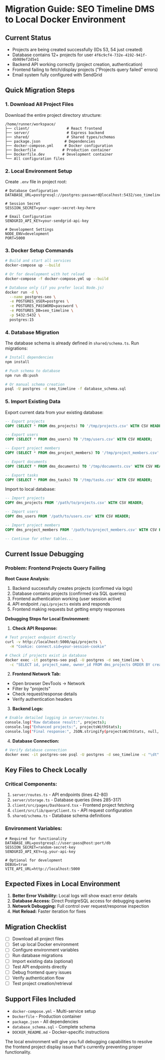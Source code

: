 # Migration Guide: SEO Timeline DMS to Local Docker Environment

## Current Status
- Projects are being created successfully (IDs 53, 54 just created)
- Database contains 12+ projects for user `4f6c9cf4-732e-4192-941f-db989ef2d5e1`
- Backend API working correctly (project creation, authentication)
- Frontend failing to fetch/display projects ("Projects query failed" errors)
- Email system fully configured with SendGrid

## Quick Migration Steps

### 1. Download All Project Files
Download the entire project directory structure:

```
/home/runner/workspace/
├── client/                 # React frontend
├── server/                 # Express backend
├── shared/                 # Shared types/schemas
├── package.json           # Dependencies
├── docker-compose.yml     # Docker configuration
├── Dockerfile            # Production container
├── Dockerfile.dev        # Development container
└── All configuration files
```

### 2. Local Environment Setup

Create `.env` file in project root:
```env
# Database Configuration
DATABASE_URL=postgresql://postgres:password@localhost:5432/seo_timeline

# Session Secret
SESSION_SECRET=your-super-secret-key-here

# Email Configuration
SENDGRID_API_KEY=your-sendgrid-api-key

# Development Settings
NODE_ENV=development
PORT=5000
```

### 3. Docker Setup Commands

```bash
# Build and start all services
docker-compose up --build

# Or for development with hot reload
docker-compose -f docker-compose.yml up --build

# Database only (if you prefer local Node.js)
docker run -d \
  --name postgres-seo \
  -e POSTGRES_USER=postgres \
  -e POSTGRES_PASSWORD=password \
  -e POSTGRES_DB=seo_timeline \
  -p 5432:5432 \
  postgres:15
```

### 4. Database Migration

The database schema is already defined in `shared/schema.ts`. Run migrations:

```bash
# Install dependencies
npm install

# Push schema to database
npm run db:push

# Or manual schema creation
psql -U postgres -d seo_timeline -f database_schema.sql
```

### 5. Import Existing Data

Export current data from your existing database:
```sql
-- Export projects
COPY (SELECT * FROM dms_projects) TO '/tmp/projects.csv' WITH CSV HEADER;

-- Export users
COPY (SELECT * FROM dms_users) TO '/tmp/users.csv' WITH CSV HEADER;

-- Export project members
COPY (SELECT * FROM dms_project_members) TO '/tmp/project_members.csv' WITH CSV HEADER;

-- Export documents
COPY (SELECT * FROM dms_documents) TO '/tmp/documents.csv' WITH CSV HEADER;

-- Export tasks
COPY (SELECT * FROM dms_tasks) TO '/tmp/tasks.csv' WITH CSV HEADER;
```

Import to local database:
```sql
-- Import projects
COPY dms_projects FROM '/path/to/projects.csv' WITH CSV HEADER;

-- Import users  
COPY dms_users FROM '/path/to/users.csv' WITH CSV HEADER;

-- Import project members
COPY dms_project_members FROM '/path/to/project_members.csv' WITH CSV HEADER;

-- Continue for other tables...
```

## Current Issue Debugging

### Problem: Frontend Projects Query Failing

**Root Cause Analysis:**
1. Backend successfully creates projects (confirmed via logs)
2. Database contains projects (confirmed via SQL queries)
3. Frontend authentication working (user session active)
4. API endpoint `/api/projects` exists and responds
5. Frontend making requests but getting empty responses

**Debugging Steps for Local Environment:**

1. **Check API Response:**
```bash
# Test project endpoint directly
curl -v http://localhost:5000/api/projects \
  -H "Cookie: connect.sid=your-session-cookie"

# Check if projects exist in database
docker exec -it postgres-seo psql -U postgres -d seo_timeline \
  -c "SELECT id, project_name, owner_id FROM dms_projects ORDER BY created_at DESC LIMIT 10;"
```

2. **Frontend Network Tab:**
- Open browser DevTools → Network
- Filter by "projects" 
- Check request/response details
- Verify authentication headers

3. **Backend Logs:**
```bash
# Enable detailed logging in server/routes.ts
console.log("Raw database result:", projects);
console.log("Enhanced projects:", projectsWithStats);
console.log("Final response:", JSON.stringify(projectsWithStats, null, 2));
```

4. **Database Connection:**
```bash
# Verify database connection
docker exec -it postgres-seo psql -U postgres -d seo_timeline -c "\dt"
```

## Key Files to Check Locally

### Critical Components:
1. `server/routes.ts` - API endpoints (lines 42-80)
2. `server/storage.ts` - Database queries (lines 285-317)
3. `client/src/pages/Dashboard.tsx` - Frontend project fetching
4. `client/src/lib/queryClient.ts` - API request configuration
5. `shared/schema.ts` - Database schema definitions

### Environment Variables:
```env
# Required for functionality
DATABASE_URL=postgresql://user:pass@host:port/db
SESSION_SECRET=random-secret-key
SENDGRID_API_KEY=sg.your-api-key

# Optional for development
DEBUG=true
VITE_API_URL=http://localhost:5000
```

## Expected Fixes in Local Environment

1. **Better Error Visibility:** Local logs will show exact error details
2. **Database Access:** Direct PostgreSQL access for debugging queries  
3. **Network Debugging:** Full control over request/response inspection
4. **Hot Reload:** Faster iteration for fixes

## Migration Checklist

- [ ] Download all project files
- [ ] Set up local Docker environment
- [ ] Configure environment variables
- [ ] Run database migrations
- [ ] Import existing data (optional)
- [ ] Test API endpoints directly
- [ ] Debug frontend query issues
- [ ] Verify authentication flow
- [ ] Test project creation/retrieval

## Support Files Included

- `docker-compose.yml` - Multi-service setup
- `Dockerfile` - Production container
- `package.json` - All dependencies
- `database_schema.sql` - Complete schema
- `DOCKER_README.md` - Docker-specific instructions

The local environment will give you full debugging capabilities to resolve the frontend project display issue that's currently preventing proper functionality.